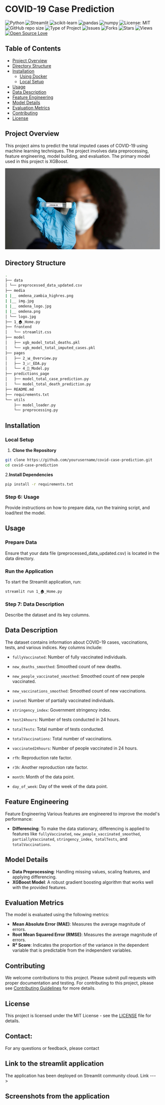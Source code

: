 # COVID-19 Case Prediction

![Python](https://img.shields.io/badge/Python-3.9-blue.svg?style=flat&logo=python)
![Streamlit](https://img.shields.io/badge/Streamlit-0.84.0-brightgreen.svg?style=flat&logo=streamlit)
![scikit-learn](https://img.shields.io/badge/scikit--learn-1.0.2-orange.svg?style=flat&logo=scikit-learn)
![pandas](https://img.shields.io/badge/pandas-1.4.2-red.svg?style=flat&logo=pandas)
![numpy](https://img.shields.io/badge/numpy-1.22.3-lightblue.svg?style=flat&logo=numpy)
![License: MIT](https://img.shields.io/badge/License-MIT-green.svg?style=flat&logo=open-source-initiative)
![GitHub repo size](https://img.shields.io/github/repo-size/yourusername/covid-case-prediction?color=blue&logo=github)
![Type of Project](https://img.shields.io/badge/Type%20of%20Project-Machine%20Learning-orange?style=flat)
![Issues](https://img.shields.io/github/issues/yourusername/covid-case-prediction)
![Forks](https://img.shields.io/github/forks/yourusername/covid-case-prediction)
![Stars](https://img.shields.io/github/stars/yourusername/covid-case-prediction)
![Views](https://views.whatilearened.today/views/github/yourusername/covid-case-prediction.svg)
[![Open Source Love](https://badges.frapsoft.com/os/v1/open-source.svg?v=103)](https://github.com/ellerbrock/open-source-badges/)

## Table of Contents

- [Project Overview](#project-overview)
- [Directory Structure](#directory-structure)
- [Installation](#installation)
  - [Using Docker](#using-docker)
  - [Local Setup](#local-setup)
- [Usage](#usage)
- [Data Description](#data-description)
- [Feature Engineering](#feature-engineering)
- [Model Details](#model-details)
- [Evaluation Metrics](#evaluation-metrics)
- [Contributing](#contributing)
- [License](#license)

## Project Overview

This project aims to predict the total imputed cases of COVID-19 using machine learning techniques. The project involves data preprocessing, feature engineering, model building, and evaluation. The primary model used in this project is XGBoost.

![COVID-19](./media/img.jpg)


## Directory Structure
```sh
.
├── data
│ └── preprocessed_data_updated.csv
├── media
| |__ omdena_zambia_highres.png
| |__ img.jpg
| |__ omdena_logo.jpg
| |__ omdena.png
│ └── logo.jpg
├── 1_🏠_Home.py
├── frontend
│   └── streamlit.css
├── model
│   ├── xgb_model_total_deaths.pkl
│   └── xgb_model_total_imputed_cases.pkl
├── pages
│   ├── 2_📊_Overview.py
│   ├── 3_📈_EDA.py
│   └── 4_🤖_Model.py
├── predictions_page
│   ├── model_total_case_prediction.py
│   └── model_total_death_prediction.py
├── README.md
├── requirements.txt
└── utils
    ├── model_loader.py
    └── preprocessing.py


```


## Installation

 ### Local Setup

1. **Clone the Repository**

  ```sh
git clone https://github.com/yourusername/covid-case-prediction.git
cd covid-case-prediction

  ```

2.**Install Dependencies**

  ```sh
pip install -r requirements.txt
  ```


### Step 6: Usage

Provide instructions on how to prepare data, run the training script, and load/test the model.


## Usage

### Prepare Data

Ensure that your data file (preprocessed_data_updated.csv) is located in the data directory.


### Run the Application
To start the Streamlit application, run:

```sh
streamlit run 1_🏠_Home.py
```


### Step 7: Data Description

Describe the dataset and its key columns.

## Data Description

The dataset contains information about COVID-19 cases, vaccinations, tests, and various indices. Key columns include:

- `fullyVaccinated`: Number of fully vaccinated individuals.

- `new_deaths_smoothed`: Smoothed count of new deaths.

-  `new_people_vaccinated_smoothed`: Smoothed count of new people vaccinated.

- `new_vaccinations_smoothed`: Smoothed count of new vaccinations.
- `inated`: Number of partially vaccinated individuals.

- `stringency_index`: Government stringency index.
- `test24hours`: Number of tests conducted in 24 hours.
- `totalTests`: Total number of tests conducted.
- `totalVaccinations`: Total number of vaccinations.
- `vaccinated24hours`: Number of people vaccinated in 24 hours.
- `rfh`: Reproduction rate factor.
- `r3h`: Another reproduction rate factor.
- `month`: Month of the data point.
- `day_of_week`: Day of the week of the data point.



## Feature Engineering
Feature Engineering
Various features are engineered to improve the model's performance:

- **Differencing**: To make the data stationary, differencing is applied to features like `fullyVaccinated`, `new_people_vaccinated_smoothed`, `partiallyVaccinated`, `stringency_index`,` totalTests`, and `totalVaccinations`.

## Model Details
- **Data Preprocessing**: Handling missing values, scaling features, and applying differencing.
- **XGBoost Model**: A robust gradient boosting algorithm that works well with the provided features.

## Evaluation Metrics

The model is evaluated using the following metrics:
- **Mean Absolute Error (MAE)**: Measures the average magnitude of errors.
- **Root Mean Squared Error (RMSE)**: Measures the average magnitude of errors.
- **R² Score**: Indicates the proportion of the variance in the dependent variable that is predictable from the independent variables.


## Contributing

We welcome contributions to this project. Please submit pull requests with proper documentation and testing. For contributing to this project, please see [Contributing Guidelines](CONTRIBUTING.md) for more details.


## License

This project is licensed under the MIT License - see the  [LICENSE](LICENSE) file for details.

## Contact:
For any questions or feedback, please contact

## Link to the streamlit application
The application has been deployed on Streamlit community cloud. Link --->

## Screenshots from the application